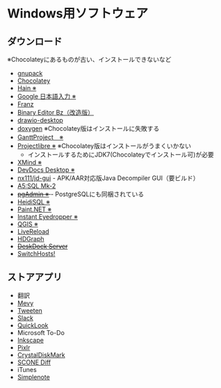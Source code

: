 Windows用ソフトウェア
=====================

ダウンロード
------------

※Chocolateyにあるものが古い、インストールできないなど

* [gnupack](http://gnupack.osdn.jp/docs/UsersGuide.html)
* [Chocolatey](https://chocolatey.org/)
* [Hain ※](https://github.com/appetizermonster/hain)
* [Google 日本語入力 ※](https://www.google.co.jp/ime/)
* [Franz](https://meetfranz.com/)
* [Binary Editor Bz（改造版）](https://github.com/devil-tamachan/binaryeditorbz)
* [drawio-desktop](https://github.com/jgraph/drawio-desktop)
* [doxygen](http://www.stack.nl/~dimitri/doxygen/index.html) ※Chocolatey版はインストールに失敗する
* [GanttProject　※](http://www.ganttproject.biz/)
* [Projectlibre ※](http://www.projectlibre.org/) ※Chocolatey版はインストールがうまくいかない
    * インストールするためにJDK7(Chocolateyでインストール可)が必要
* [XMind ※](https://jp.xmind.net/)
* [DevDocs Desktop ※](https://devdocs.egoist.moe/)
* [nx111/jd-gui](https://github.com/nx111/jd-gui) - APK/AAR対応版Java Decompiler GUI（要ビルド）
* [A5:SQL Mk-2](http://a5m2.mmatsubara.com/)
* <s> [pgAdmin ※](https://www.pgadmin.org/) </s> - PostgreSQLにも同梱されている
* [HeidiSQL ※](https://www.heidisql.com/)
* [Paint.NET ※](http://www.getpaint.net/index.html)
* [Instant Eyedropper ※](http://instant-eyedropper.com/)
* [QGIS ※](http://qgis.org/)
* [LiveReload](http://livereload.com/)
* [HDGraph](http://www.hdgraph.com/)
* <s> [DeskDock Server](http://fdmobileinventions.blogspot.jp/p/deskdock-server.html) </s>
* [SwitchHosts\!](https://oldj.github.io/SwitchHosts/)


ストアアプリ
------------

* 翻訳
* [Mevy](http://mevy.snowcait.info/)
* [Tweeten](http://tweetenapp.com/)
* [Slack](https://slack.com/)
* [QuickLook](http://pooi.moe/QuickLook/)
* Microsoft To-Do
* [Inkscape](https://inkscape.org/)
* [Pixlr](https://pixlr.com/)
* [CrystalDiskMark](http://crystalmark.info/software/CrystalDiskMark/)
* [SCONE Diff](https://sconeapp.com/diff/index.html)
* iTunes
* [Simplenote](https://simplenote.com/)
